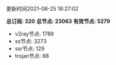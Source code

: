 更新时间2021-08-25 16:27:02

**总订阅: 320**
**总节点: 23063**
**有效节点: 5279**
- v2ray节点: 1789
- ss节点: 3273
- ssr节点: 129
- trojan节点: 88
